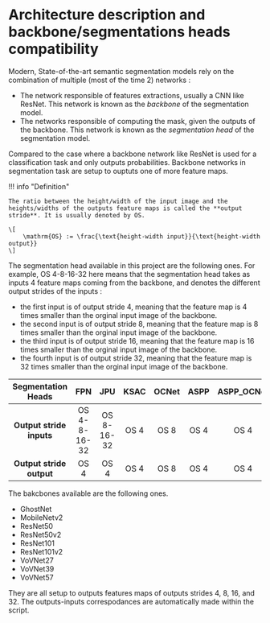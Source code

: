 # Architecture description and backbone/segmentations heads compatibility

Modern, State-of-the-art semantic segmentation models rely on the combination of multiple (most of the time 2) networks :

* The network responsible of features extractions, usually a CNN like ResNet. This network is known as the *backbone* of the segmentation model.
* The networks responsible of computing the mask, given the outputs of the backbone. This network is known as the *segmentation head* of the segmentation model.

Compared to the case where a backbone network like ResNet is used for a classification task and only outputs probabilities. Backbone networks in segmentation task are setup to ouptuts one of more feature maps.

!!! info "Definition"

    The ratio between the height/width of the input image and the heights/widths of the outputs feature maps is called the **output stride**. It is usually denoted by OS.

    \[
        \mathrm{OS} := \frac{\text{height-width input}}{\text{height-width output}}
    \]

The segmentation head available in this project are the following ones. For example, OS 4-8-16-32 here means that the segmentation head takes as inputs 4 feature maps coming from the backbone, and denotes the different output strides of the inputs :

* the first input is of output stride 4, meaning that the feature map is 4 times smaller than the orginal input image of the backbone.
* the second input is of output stride 8, meaning that the feature map is 8 times smaller than the orginal input image of the backbone.
* the third input is of output stride 16, meaning that the feature map is 16 times smaller than the orginal input image of the backbone.
* the fourth input is of output stride 32, meaning that the feature map is 32 times smaller than the orginal input image of the backbone.

|  **Segmentation Heads**  |     FPN      |    JPU     | KSAC  | OCNet | ASPP  | ASPP_OCNet |
| :----------------------: | :----------: | :--------: | :---: | :---: | :---: | :--------: |
| **Output stride inputs** | OS 4-8-16-32 | OS 8-16-32 | OS 4  | OS 8  | OS 4  |    OS 4    |
| **Output stride output** |     OS 4     |    OS 4    | OS 4  | OS 8  | OS 4  |    OS 4    |

The bakcbones available are the following ones.

* GhostNet
* MobileNetv2
* ResNet50
* ResNet50v2
* ResNet101
* ResNet101v2
* VoVNet27
* VoVNet39
* VoVNet57

They are all setup to outputs features maps of outputs strides 4, 8, 16, and 32. The outputs-inputs correspodances are automatically made within the script.
